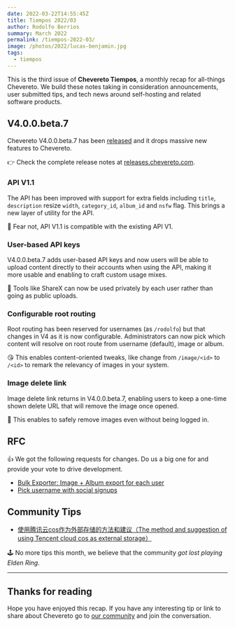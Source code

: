 ```yaml
---
date: 2022-03-22T14:55:45Z
title: Tiempos 2022/03
author: Rodolfo Berrios
summary: March 2022
permalink: /tiempos-2022-03/
image: /photos/2022/lucas-benjamin.jpg
tags:
  - tiempos
---
```


This is the third issue of **Chevereto Tiempos**, a monthly recap for all-things Chevereto. We build these notes taking in consideration announcements, user submitted tips, and tech news around self-hosting and related software products.

## V4.0.0.beta.7

Chevereto V4.0.0.beta.7 has been [released](https://chevereto.com/community/threads/chevereto-v4-0-0-beta-7.14184/) and it drops massive new features to Chevereto.

👉 Check the complete release notes at [releases.chevereto.com](https://releases.chevereto.com/4.X/4.0/4.0.0.beta.7.html).

### API V1.1

The API has been improved with support for extra fields including `title`, `description` resize `width`, `category_id`, `album_id` and `nsfw` flag. This brings a new layer of utility for the API.

👏 Fear not, API V1.1 is compatible with the existing API V1.

### User-based API keys

V4.0.0.beta.7 adds user-based API keys and now users will be able to upload content directly to their accounts when using the API, making it more usable and enabling to craft custom usage mixes.

👸 Tools like ShareX can now be used privately by each user rather than going as public uploads.

### Configurable root routing

Root routing has been reserved for usernames (as `/rodolfo`) but that changes in V4 as it is now configurable. Administrators can now pick which content will resolve on root route from username (default), image or album.

😘 This enables content-oriented tweaks, like change from `/image/<id>` to `/<id>` to remark the relevancy of images in your system.

### Image delete link

Image delete link returns in V4.0.0.beta.7, enabling users to keep a one-time shown delete URL that will remove the image once opened.

🥑 This enables to safely remove images even without being logged in.

## RFC

👍 We got the following requests for changes. Do us a big one for and provide your vote to drive development.

- [Bulk Exporter: Image + Album export for each user](https://chevereto.com/community/threads/bulk-exporter-image-album-export-for-each-user.14145/)
- [Pick username with social signups](https://chevereto.com/community/threads/pick-username-with-social-signups.14181/)

## Community Tips

- [使用腾讯云cos作为外部存储的方法和建议（The method and suggestion of using Tencent cloud cos as external storage）](https://chevereto.com/community/threads/%E4%BD%BF%E7%94%A8%E8%85%BE%E8%AE%AF%E4%BA%91cos%E4%BD%9C%E4%B8%BA%E5%A4%96%E9%83%A8%E5%AD%98%E5%82%A8%E7%9A%84%E6%96%B9%E6%B3%95%E5%92%8C%E5%BB%BA%E8%AE%AE%EF%BC%88the-method-and-suggestion-of-using-tencent-cloud-cos-as-external-storage%EF%BC%89.13101/)

🕹 No more tips this month, we believe that the community *got lost playing Elden Ring*.

* * *

## Thanks for reading

Hope you have enjoyed this recap. If you have any interesting tip or link to share about Chevereto go to [our community](https://chevereto.com/community) and join the conversation.
